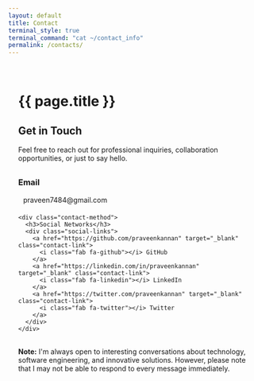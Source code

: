 ```yaml
---
layout: default
title: Contact
terminal_style: true
terminal_command: "cat ~/contact_info"
permalink: /contacts/
---
```


<div class="contact-container">
  <h1>{{ page.title }}</h1>
  
  <div class="contact-section">
    <h2>Get in Touch</h2>
    <p>Feel free to reach out for professional inquiries, collaboration opportunities, or just to say hello.</p>
  </div>

  <div class="contact-methods">
    <div class="contact-method">
      <h3>Email</h3>
      <p>
        <a href="mailto:praveen7484@gmail.com" class="contact-link">
          <i class="fas fa-envelope"></i> praveen7484@gmail.com
        </a>
      </p>
    </div>

    <div class="contact-method">
      <h3>Social Networks</h3>
      <div class="social-links">
        <a href="https://github.com/praveenkannan" target="_blank" class="contact-link">
          <i class="fab fa-github"></i> GitHub
        </a>
        <a href="https://linkedin.com/in/praveenkannan" target="_blank" class="contact-link">
          <i class="fab fa-linkedin"></i> LinkedIn
        </a>
        <a href="https://twitter.com/praveenkannan" target="_blank" class="contact-link">
          <i class="fab fa-twitter"></i> Twitter
        </a>
      </div>
    </div>
  </div>

  <div class="contact-disclaimer">
    <p>
      <strong>Note:</strong> I'm always open to interesting conversations about technology, 
      software engineering, and innovative solutions. However, please note that I may not 
      be able to respond to every message immediately.
    </p>
  </div>
</div>

<style>
.contact-container {
  max-width: 800px;
  margin: 0 auto;
  padding: 20px;
  background-color: var(--body-bg);
  color: var(--body-color);
}

.contact-section, .contact-methods, .contact-disclaimer {
  margin-bottom: 30px;
}

.contact-method {
  margin-bottom: 20px;
}

.contact-link {
  color: var(--accent-color);
  text-decoration: none;
  transition: color 0.3s ease;
}

.contact-link:hover {
  color: var(--accent-color-hover);
}

.social-links {
  display: flex;
  gap: 20px;
}

.contact-link i {
  margin-right: 10px;
}
</style>

<script>
document.addEventListener('DOMContentLoaded', () => {
  const contactLinks = document.querySelectorAll('.contact-link');
  contactLinks.forEach(link => {
    if (link.getAttribute('href').startsWith('http')) {
      link.setAttribute('rel', 'noopener noreferrer');
      link.addEventListener('click', (e) => {
        e.preventDefault();
        window.open(link.href, '_blank', 'noopener,noreferrer');
      });
    }
  });
});
</script>
